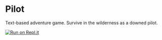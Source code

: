 # Pilot
Text-based adventure game. Survive in the wilderness as a downed pilot.


[![Run on Repl.it](https://repl.it/badge/github/eforgacs-games/Pilot)](https://repl.it/github/eforgacs-games/Pilot)
